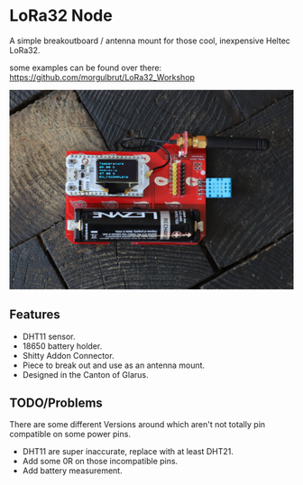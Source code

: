 # LoRa32 Node

A simple breakoutboard / antenna mount for those cool, inexpensive Heltec LoRa32.

some examples can be found over there: https://github.com/morgulbrut/LoRa32_Workshop

![Image](imgs/IMG_6957.JPG)


## Features

 * DHT11 sensor.
 * 18650 battery holder.
 * Shitty Addon Connector.
 * Piece to break out and use as an antenna mount.
 * Designed in the Canton of Glarus.

## TODO/Problems

There are some different Versions around which aren't not totally pin compatible on some power pins.

 * DHT11 are super inaccurate, replace with at least DHT21.
 * Add some 0R on those incompatible pins.
 * Add battery measurement.

